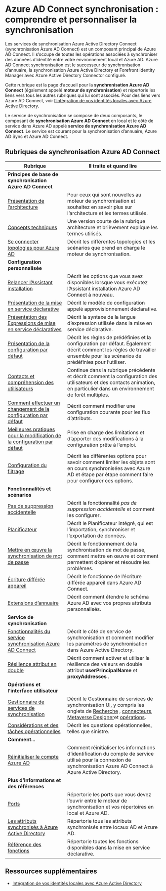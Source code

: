 <properties
    pageTitle="Azure AD Connect synchronisation : comprendre et personnaliser la synchronisation | Microsoft Azure"
    description="Explique comment Azure AD Connect synchroniser works et comment personnaliser."
    services="active-directory"
    documentationCenter=""
    authors="andkjell"
    manager="femila"
    editor=""/>

<tags
    ms.service="active-directory"
    ms.workload="identity"
    ms.tgt_pltfrm="na"
    ms.devlang="na"
    ms.topic="article"
    ms.date="08/29/2016"
    ms.author="markusvi;andkjell"/>


# <a name="azure-ad-connect-sync-understand-and-customize-synchronization"></a>Azure AD Connect synchronisation : comprendre et personnaliser la synchronisation
Les services de synchronisation Azure Active Directory Connect (synchronisation Azure AD Connect) est un composant principal de Azure AD Connect. Il s’occupe de toutes les opérations associées à synchroniser des données d’identité entre votre environnement local et Azure AD. Azure AD Connect synchronisation est le successeur de synchronisation d’annuaire, la synchronisation Azure Active Directory et Forefront Identity Manager avec Azure Active Directory Connector configuré.

Cette rubrique est la page d’accueil pour la **synchronisation Azure AD Connect** (également appelé **moteur de synchronisation**) et répertorie les liens vers tous les autres rubriques qui lui sont associés. Pour des liens vers Azure AD Connect, voir [l’intégration de vos identités locales avec Azure Active Directory](active-directory-aadconnect.md).

Le service de synchronisation se compose de deux composants, le composant de **synchronisation Azure AD Connect** en local et le côté de service dans Azure AD appelé **service de synchronisation Azure AD Connect**. Le service est courant pour la synchronisation d’annuaire, Azure AD Sync et Azure AD Connect.

## <a name="azure-ad-connect-sync-topics"></a>Rubriques de synchronisation Azure AD Connect

Rubrique | Il traite et quand lire
----- | -----
**Principes de base de synchronisation Azure AD Connect** |
[Présentation de l’architecture](active-directory-aadconnectsync-understanding-architecture.md) | Pour ceux qui sont nouvelles au moteur de synchronisation et souhaitez en savoir plus sur l’architecture et les termes utilisés.
[Concepts techniques](active-directory-aadconnectsync-technical-concepts.md) | Une version courte de la rubrique architecture et brièvement explique les termes utilisés.
[Se connecter topologies pour Azure AD](active-directory-aadconnect-topologies.md) | Décrit les différentes topologies et les scénarios que prend en charge le moteur de synchronisation.
**Configuration personnalisée** |
[Relancer l’Assistant installation](active-directory-aadconnectsync-installation-wizard.md) | Décrit les options que vous avez disponibles lorsque vous exécutez l’Assistant installation Azure AD Connect à nouveau.
[Présentation de la mise en service déclarative](active-directory-aadconnectsync-understanding-declarative-provisioning.md)| Décrit le modèle de configuration appelé approvisionnement déclarative.
[Présentation des Expressions de mise en service déclaratives](active-directory-aadconnectsync-understanding-declarative-provisioning-expressions.md) | Décrit la syntaxe de la langue d’expression utilisée dans la mise en service déclarative.
[Présentation de la configuration par défaut](active-directory-aadconnectsync-understanding-default-configuration.md)| Décrit les règles de prédéfinies et la configuration par défaut. Également décrit comment les règles de travailler ensemble pour les scénarios de prédéfinies pour l’utiliser.
[Contacts et compréhension des utilisateurs](active-directory-aadconnectsync-understanding-users-and-contacts.md) | Continue dans la rubrique précédente et décrit comment la configuration des utilisateurs et des contacts animation, en particulier dans un environnement de forêt multiples.
[Comment effectuer un changement de la configuration par défaut](active-directory-aadconnectsync-change-the-configuration.md) | Décrit comment modifier une configuration courante pour les flux d’attributs.
[Meilleures pratiques pour la modification de la configuration par défaut](active-directory-aadconnectsync-best-practices-changing-default-configuration.md) | Prise en charge des limitations et d’apporter des modifications à la configuration prête à l’emploi.
[Configuration du filtrage](active-directory-aadconnectsync-configure-filtering.md) | Décrit les différentes options pour savoir comment limiter les objets sont en cours synchronisées avec Azure AD et étape par étape comment faire pour configurer ces options.
**Fonctionnalités et scénarios** |
[Pas de suppression accidentelle](active-directory-aadconnectsync-feature-prevent-accidental-deletes.md) | Décrit la fonctionnalité *pas de suppression accidentelle* et comment les configurer.
[Planificateur](active-directory-aadconnectsync-feature-scheduler.md) | Décrit le Planificateur intégré, qui est l’importation, synchroniser et l’exportation de données.
[Mettre en œuvre la synchronisation de mot de passe](active-directory-aadconnectsync-implement-password-synchronization.md) | Décrit le fonctionnement de la synchronisation de mot de passe, comment mettre en œuvre et comment permettent d’opérer et résoudre les problèmes.
[Écriture différée appareil](active-directory-aadconnect-feature-device-writeback.md) | Décrit le fonctionne de l’écriture différée appareil dans Azure AD Connect.
[Extensions d’annuaire](active-directory-aadconnectsync-feature-directory-extensions.md) | Décrit comment étendre le schéma Azure AD avec vos propres attributs personnalisés.
**Service de synchronisation** |
[Fonctionnalités du service synchronisation Azure AD Connect](active-directory-aadconnectsyncservice-features.md) | Décrit le côté de service de synchronisation et comment modifier les paramètres de synchronisation dans Azure Active Directory.
[Résilience attribut en double](active-directory-aadconnectsyncservice-duplicate-attribute-resiliency.md) | Décrit comment activer et utiliser la résilience des valeurs en double attribut **userPrincipalName** et **proxyAddresses** .
**Opérations et l’interface utilisateur** |
[Gestionnaire de services de synchronisation](active-directory-aadconnectsync-service-manager-ui.md) | Décrit le Gestionnaire de services de synchronisation UI, y compris les onglets de [Recherche](active-directory-aadconnectsync-service-manager-ui-mvsearch.md) , [connecteurs](active-directory-aadconnectsync-service-manager-ui-connectors.md), [Metaverse Designer](active-directory-aadconnectsync-service-manager-ui-mvdesigner.md)et [opérations](active-directory-aadconnectsync-service-manager-ui-operations.md).
[Considérations et des tâches opérationnelles](active-directory-aadconnectsync-operations.md) | Décrit les questions opérationnelles, telles que sinistre.
**Comment...** |
[Réinitialiser le compte Azure AD](active-directory-aadconnectsync-howto-azureadaccount.md) | Comment réinitialiser les informations d’identification du compte de service utilisé pour la connexion de synchronisation Azure AD Connect à Azure Active Directory.
**Plus d’informations et des références** |
[Ports](active-directory-aadconnect-ports.md) | Répertorie les ports que vous devez l’ouvrir entre le moteur de synchronisation et vos répertoires en local et Azure AD.
[Les attributs synchronisés à Azure Active Directory](active-directory-aadconnectsync-attributes-synchronized.md) | Répertorie tous les attributs synchronisés entre locaux AD et Azure AD.
[Référence des fonctions](active-directory-aadconnectsync-functions-reference.md) | Répertorie toutes les fonctions disponibles dans la mise en service déclarative.

## <a name="additional-resources"></a>Ressources supplémentaires

* [Intégration de vos identités locales avec Azure Active Directory](active-directory-aadconnect.md)
